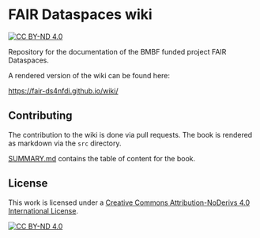 # FAIR Dataspaces wiki

[![CC BY-ND 4.0][cc-by-nd-shield]][cc-by-nd]

Repository for the documentation of the BMBF funded project FAIR Dataspaces.

A rendered version of the wiki can be found here: 

https://fair-ds4nfdi.github.io/wiki/


## Contributing

The contribution to the wiki is done via pull requests. The book is rendered as markdown via the `src` directory.

[SUMMARY.md](./src/SUMMARY.md) contains the table of content for the book.

## License

This work is licensed under a
[Creative Commons Attribution-NoDerivs 4.0 International License][cc-by-nd].

[![CC BY-ND 4.0][cc-by-nd-image]][cc-by-nd]

[cc-by-nd]: https://creativecommons.org/licenses/by-nd/4.0/
[cc-by-nd-image]: https://licensebuttons.net/l/by-nd/4.0/88x31.png
[cc-by-nd-shield]: https://img.shields.io/badge/License-CC%20BY--ND%204.0-lightgrey.svg